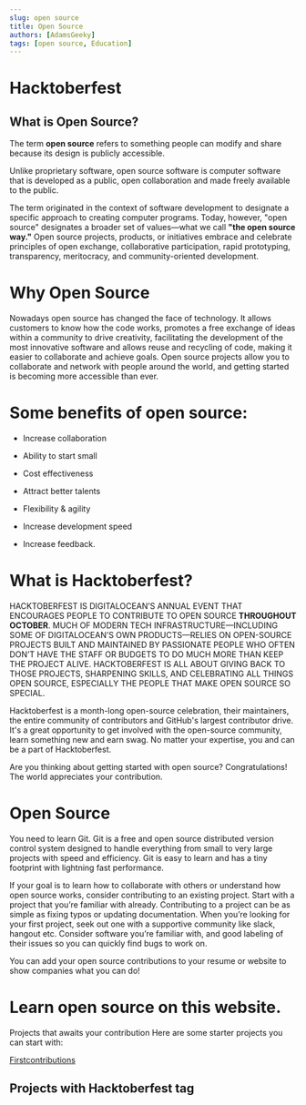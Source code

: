 ```yaml
---
slug: open source
title: Open Source
authors: [AdamsGeeky]
tags: [open source, Education]
---
```


# Hacktoberfest

## What is Open Source?

The term **open source** refers to something people can modify and share because its 
design is publicly accessible.

Unlike proprietary software, open source software is computer software that is developed as a public, open collaboration and made freely available to the public.

The term originated in the context of software development to designate a specific approach to creating computer programs. Today, however, "open source" designates a broader set of values—what we call **"the open source way."** Open source projects, products, or initiatives embrace and celebrate principles of open exchange, collaborative participation, rapid prototyping, transparency, meritocracy, and community-oriented development.

# Why Open Source
Nowadays open source has changed the face of technology. It allows customers to know how the code works, promotes a free exchange of ideas within a community to drive creativity, facilitating the development of the most innovative software and allows reuse and recycling of code, making it easier to collaborate and achieve goals. Open source projects allow you to collaborate and network with people around the world, and getting started is becoming more accessible than ever.

# Some benefits of open source:

- Increase collaboration

- Ability to start small

- Cost effectiveness

- Attract better talents

- Flexibility & agility

- Increase development speed

- Increase feedback.

# What is Hacktoberfest?

HACKTOBERFEST IS DIGITALOCEAN’S ANNUAL EVENT THAT ENCOURAGES PEOPLE TO CONTRIBUTE TO OPEN SOURCE **THROUGHOUT OCTOBER**. MUCH OF MODERN TECH INFRASTRUCTURE—INCLUDING SOME OF DIGITALOCEAN’S OWN PRODUCTS—RELIES ON OPEN-SOURCE PROJECTS BUILT AND MAINTAINED BY PASSIONATE PEOPLE WHO OFTEN DON’T HAVE THE STAFF OR BUDGETS TO DO MUCH MORE THAN KEEP THE PROJECT ALIVE. HACKTOBERFEST IS ALL ABOUT GIVING BACK TO THOSE PROJECTS, SHARPENING SKILLS, AND CELEBRATING ALL THINGS OPEN SOURCE, ESPECIALLY THE PEOPLE THAT MAKE OPEN SOURCE SO SPECIAL.

Hacktoberfest is a month-long open-source celebration, their maintainers, the entire community of contributors and GitHub's largest contributor drive. It's a great opportunity to get involved with the open-source community, learn something new and earn swag. No matter your expertise, you and can be a part of Hacktoberfest.

>
Are you thinking about getting started with open source? Congratulations! The world appreciates your contribution.
>

# Open Source
You need to learn Git. Git is a free and open source distributed version control system designed to handle everything from small to very large projects with speed and efficiency. Git is easy to learn and has a tiny footprint with lightning fast performance.

If your goal is to learn how to collaborate with others or understand how open source works, consider contributing to an existing project. Start with a project that you’re familiar with already. Contributing to a project can be as simple as fixing typos or updating documentation. When you’re looking for your first project, seek out one with a supportive community like slack, hangout etc. Consider software you’re familiar with, and good labeling of their issues so you can quickly find bugs to work on.

You can add your open source contributions to your resume or website to show companies what you can do!

# Learn open source on this website.

Projects that awaits your contribution
Here are some starter projects you can start with:

[Firstcontributions](https://github.com/open-source-learners/Firstcontributions)

## Projects with Hacktoberfest tag

